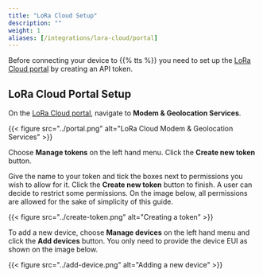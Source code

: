 ```yaml
---
title: "LoRa Cloud Setup"
description: ""
weight: 1
aliases: [/integrations/lora-cloud/portal]
---
```


Before connecting your device to {{% tts %}} you need to set up the [LoRa Cloud portal](https://www.loracloud.com/portal) by creating an API token.

<!-- more -->

## LoRa Cloud Portal Setup

On the [LoRa Cloud portal](https://www.loracloud.com/portal), navigate to **Modem & Geolocation Services**.

{{< figure src="../portal.png" alt="LoRa Cloud Modem & Geolocation Services" >}}

Choose **Manage tokens** on the left hand menu. Click the **Create new token** button.

Give the name to your token and tick the boxes next to permissions you wish to allow for it. Click the **Create new token** button to finish. A user can decide to restrict some permissions. On the image below, all permissions are allowed for the sake of simplicity of this guide.

{{< figure src="../create-token.png" alt="Creating a token" >}}

To add a new device, choose **Manage devices** on the left hand menu and click the **Add devices** button. You only need to provide the device EUI as shown on the image below.

{{< figure src="../add-device.png" alt="Adding a new device" >}}
